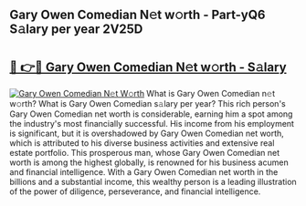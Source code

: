## Gary Owen Comedian N𝚎t w𝚘rth - Part-yQ6 S𝚊lary per year 2V25D

# <h2><a href="http://gc1z46p.nevu.top/?p=Gary+Owen+Comedian">🔗 👉🔴 Gary Owen Comedian N𝚎t w𝚘rth - S𝚊lary</a></h2>

[![Gary Owen Comedian N𝚎t W𝚘rth](https://i.imgur.com/Oavwk0R.jpeg)](http://gc1z46p.nevu.top/?p=Gary+Owen+Comedian)
What is Gary Owen Comedian n𝚎t w𝚘rth? What is Gary Owen Comedian s𝚊lary per year?
This rich person's Gary Owen Comedian net worth is considerable, earning him a spot among the industry's most financially successful. His income from his employment is significant, but it is overshadowed by Gary Owen Comedian net worth, which is attributed to his diverse business activities and extensive real estate portfolio. This prosperous man, whose Gary Owen Comedian net worth is among the highest globally, is renowned for his business acumen and financial intelligence. With a Gary Owen Comedian net worth in the billions and a substantial income, this wealthy person is a leading illustration of the power of diligence, perseverance, and financial intelligence.
